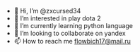 - 👋 Hi, I’m @zxcursed34
- 👀 I’m interested in play dota 2 
- 🌱 I’m currently learning python language 
- 💞️ I’m looking to collaborate on yandex
- 📫 How to reach me flowbich17@mail.ru

<!---
zxcursed34/zxcursed34 is a ✨ special ✨ repository because its `README.md` (this file) appears on your GitHub profile.
You can click the Preview link to take a look at your changes.
--->
